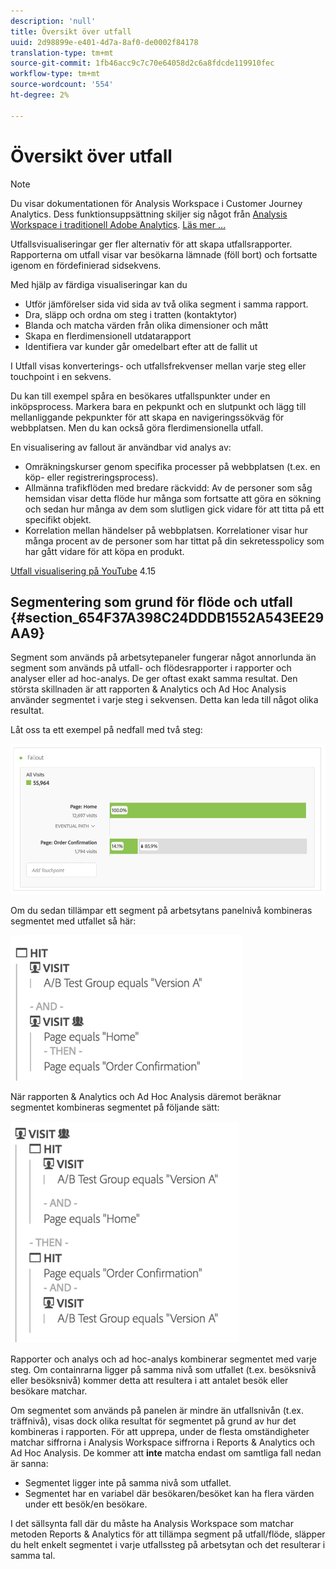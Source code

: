 ```yaml
---
description: 'null'
title: Översikt över utfall
uuid: 2d98899e-e401-4d7a-8af0-de0002f84178
translation-type: tm+mt
source-git-commit: 1fb46acc9c7c70e64058d2c6a8fdcde119910fec
workflow-type: tm+mt
source-wordcount: '554'
ht-degree: 2%

---
```



# Översikt över utfall

>[!NOTE]
>
>Du visar dokumentationen för Analysis Workspace i Customer Journey Analytics. Dess funktionsuppsättning skiljer sig något från [Analysis Workspace i traditionell Adobe Analytics](https://docs.adobe.com/content/help/en/analytics/analyze/analysis-workspace/home.html). [Läs mer …](/help/getting-started/cja-aa.md)

Utfallsvisualiseringar ger fler alternativ för att skapa utfallsrapporter. Rapporterna om utfall visar var besökarna lämnade (föll bort) och fortsatte igenom en fördefinierad sidsekvens.

Med hjälp av färdiga visualiseringar kan du

* Utför jämförelser sida vid sida av två olika segment i samma rapport.
* Dra, släpp och ordna om steg i tratten (kontaktytor)
* Blanda och matcha värden från olika dimensioner och mått
* Skapa en flerdimensionell utdatarapport
* Identifiera var kunder går omedelbart efter att de fallit ut

I Utfall visas konverterings- och utfallsfrekvenser mellan varje steg eller touchpoint i en sekvens.

Du kan till exempel spåra en besökares utfallspunkter under en inköpsprocess. Markera bara en pekpunkt och en slutpunkt och lägg till mellanliggande pekpunkter för att skapa en navigeringssökväg för webbplatsen. Men du kan också göra flerdimensionella utfall.

En visualisering av fallout är användbar vid analys av:

* Omräkningskurser genom specifika processer på webbplatsen (t.ex. en köp- eller registreringsprocess).
* Allmänna trafikflöden med bredare räckvidd: Av de personer som såg hemsidan visar detta flöde hur många som fortsatte att göra en sökning och sedan hur många av dem som slutligen gick vidare för att titta på ett specifikt objekt.
* Korrelation mellan händelser på webbplatsen. Korrelationer visar hur många procent av de personer som har tittat på din sekretesspolicy som har gått vidare för att köpa en produkt.

[Utfall visualisering på YouTube](https://www.youtube.com/watch?v=VcrfHSyIoj8&amp;index=52&amp;list=PL2tCx83mn7GuNnQdYGOtlyCu0V5mEZ8sS) 4.15

## Segmentering som grund för flöde och utfall {#section_654F37A398C24DDDB1552A543EE29AA9}

Segment som används på arbetsytepaneler fungerar något annorlunda än segment som används på utfall- och flödesrapporter i rapporter och analyser eller ad hoc-analys. De ger oftast exakt samma resultat. Den största skillnaden är att rapporten &amp; Analytics och Ad Hoc Analysis använder segmentet i varje steg i sekvensen. Detta kan leda till något olika resultat.

Låt oss ta ett exempel på nedfall med två steg:

![](assets/fallout_segments1.png)

Om du sedan tillämpar ett segment på arbetsytans panelnivå kombineras segmentet med utfallet så här:

![](assets/fallout_seg.png)

När rapporten &amp; Analytics och Ad Hoc Analysis däremot beräknar segmentet kombineras segmentet på följande sätt:

![](assets/fallout_segments3.png)

Rapporter och analys och ad hoc-analys kombinerar segmentet med varje steg. Om containrarna ligger på samma nivå som utfallet (t.ex. besöksnivå eller besöksnivå) kommer detta att resultera i att antalet besök eller besökare matchar.

Om segmentet som används på panelen är mindre än utfallsnivån (t.ex. träffnivå), visas dock olika resultat för segmentet på grund av hur det kombineras i rapporten. För att upprepa, under de flesta omständigheter matchar siffrorna i Analysis Workspace siffrorna i Reports &amp; Analytics och Ad Hoc Analysis. De kommer att **inte** matcha endast om samtliga fall nedan är sanna:

* Segmentet ligger inte på samma nivå som utfallet.
* Segmentet har en variabel där besökaren/besöket kan ha flera värden under ett besök/en besökare.

I det sällsynta fall där du måste ha Analysis Workspace som matchar metoden Reports &amp; Analytics för att tillämpa segment på utfall/flöde, släpper du helt enkelt segmentet i varje utfallssteg på arbetsytan och det resulterar i samma tal.
